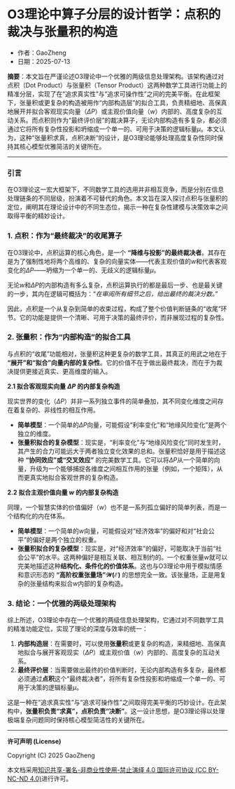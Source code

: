 # **O3理论中算子分层的设计哲学：点积的裁决与张量积的构造**

- 作者：GaoZheng
- 日期：2025-07-13

**摘要**：本文旨在严谨论述O3理论中一个优雅的两级信息处理架构。该架构通过对点积（Dot Product）与张量积（Tensor Product）这两种数学工具进行功能上的精准分层，实现了在“追求真实性”与“追求可操作性”之间的完美平衡。在此框架下，张量积或更复杂的构造被用作“内部构造层”的拟合工具，负责精细地、高保真地展开并拟合客观现实向量（$\Delta P$）或主观价值向量（$w$）内部的、高度复杂的互动关系。而点积则作为“最终评价层”的裁决算子，无论内部构造有多复杂，都必须通过它将所有复杂性投影和坍缩成一个单一的、可用于决策的逻辑标量$\mu$。本文认为，这种“张量积求真，点积决断”的设计，是O3理论能够处理高度复杂性同时保持其核心模型优雅简洁的关键所在。

---

### **引言**

在O3理论这一宏大框架下，不同数学工具的选用并非相互竞争，而是分别在信息处理链条的不同层级，扮演着不可替代的角色。本文旨在深入探讨点积与张量积的定位，阐明其在理论设计中的不同生态位，揭示一种在复杂性建模与决策效率之间取得平衡的精妙设计。

### **1. 点积：作为“最终裁决”的收尾算子**

在O3理论中，点积运算的核心角色，是一个 **“降维与投影”的最终裁决者**。其存在是为了强制性地将两个高维的、复杂的向量实体——代表主观价值的$w$和代表客观变化的$\Delta P$——坍缩为一个单一的、无歧义的逻辑标量$\mu$。

无论$w$和$\Delta P$的内部构造有多么复杂，点积运算执行的都是最后一步、也是最关键的一步，其内在逻辑可概括为：“*在审阅所有细节之后，给出最终的裁决分数。*”

因此，点积是一个从复杂到简单的收束过程，构成了整个价值判断链条的“收尾”环节。它的功能是提供一个清晰、可用于决策的最终评价，而非展现过程的复杂性。

### **2. 张量积：作为“内部构造”的拟合工具**

与点积的“收尾”功能相对，张量积这种更复杂的数学工具，其真正的用武之地在于 **“展开”和“拟合”向量内部的复杂性**。它的价值不在于做出最终裁决，而在于为裁决提供更接近真实、更高维度的输入。

**2.1 拟合客观现实向量 $\Delta P$ 的内部复杂构造**

现实世界的变化（$\Delta P$）并非一系列独立事件的简单叠加，其不同变化维度之间存在着复杂的、非线性的相互作用。

* **简单模型**：一个简单的$\Delta P$向量，可能假设“利率变化”和“地缘风险变化”是两个独立的维度。
* **张量积拟合的复杂模型**：现实是，“利率变化”与“地缘风险变化”同时发生时，其产生的合力可能远大于两者独立变化效果的总和。张量积恰好是用于描述这种 **“协同效应”或“交叉效应”** 的完美数学工具。它可以将$\Delta P$从一个简单的向量，升级为一个能够捕捉各维度之间相互作用的张量（例如，一个矩阵），从而更真实地拟合客观世界的复杂构造。

**2.2 拟合主观价值向量 $w$ 的内部复杂构造**

同理，一个智慧实体的价值偏好（$w$）也不是一系列孤立偏好的简单列表，而是一个结构化的内在体系。

* **简单模型**：一个简单的$w$向量，可能假设对“经济效率”的偏好和对“社会公平”的偏好是两个独立的权重。
* **张量积拟合的复杂模型**：现实是，对“经济效率”的偏好，可能取决于当前“社会公平”的水平。这两种偏好是相互关联、相互制约的。一个权重张量$w$就可以完美地描述这种**结构化、条件化的价值体系**。这也与O3理论中用于模拟情感和意识形态的 **“高阶权重张量场”$\mathcal{W}(\mathcal{E})$** 的思想完全一致。该张量场，正是用复杂的张量结构来拟合$w$内部的复杂构造。

### **3. 结论：一个优雅的两级处理架构**

综上所述，O3理论中存在一个优雅的两级信息处理架构，它通过对不同数学工具的精准功能定位，实现了理论的深度与效率的统一：

1.  **内部构造层**：在需要时，可以使用**张量积**或更复杂的构造，来精细地、高保真地拟合与展开客观现实（$\Delta P$）或主观价值（$w$）内部的、高度复杂的互动关系。
2.  **最终评价层**：当需要做出最终的价值判断时，无论内部构造有多复杂，最终都必须通过**点积**这个“最终裁决者”，将所有复杂性投影和坍缩成一个单一的、可用于决策的逻辑标量$\mu$。

这是一种在“追求真实性”与“追求可操作性”之间取得完美平衡的巧妙设计。在此架构中，**张量积负责“求真”，点积负责“决断”**。这一设计思想，是O3理论得以处理极端复杂问题同时保持核心模型简洁性的关键所在。

---

**许可声明 (License)**

Copyright (C) 2025 GaoZheng 

本文档采用[知识共享-署名-非商业性使用-禁止演绎 4.0 国际许可协议 (CC BY-NC-ND 4.0)](https://creativecommons.org/licenses/by-nc-nd/4.0/deed.zh-Hans)进行许可。
